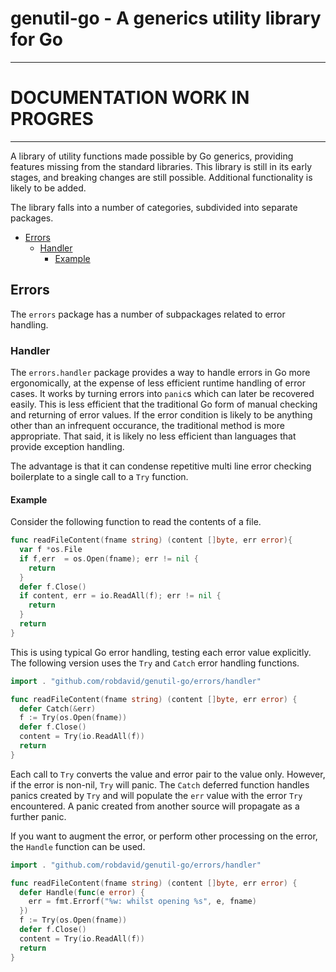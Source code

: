 # genutil-go - A generics utility library for Go
---
# DOCUMENTATION WORK IN PROGRES

---

A library of utility functions made possible by Go generics, providing features missing from the standard libraries. This library is still in its early stages, and breaking changes are still possible. Additional functionality is likely to be added.

The library falls into a number of categories, subdivided into separate packages.
- [Errors](#errors)
  - [Handler](#handler)
    - [Example](#example)


## Errors
The `errors` package has a number of subpackages related to error handling.

### Handler
The `errors.handler` package provides a way to handle errors in Go more ergonomically, at the expense of less efficient runtime handling of error cases. It works by turning errors into `panic`s which can later be recovered easily. This is less efficient that the traditional Go form of manual checking and returning of error values. If the error condition is likely to be anything other than an infrequent occurance, the traditional method is more appropriate. That said, it is likely no less efficient than languages that provide exception handling.

The advantage is that it can condense repetitive multi line error checking boilerplate to a single call to a `Try` function.

#### Example

Consider the following function to read the contents of a file.
```go
func readFileContent(fname string) (content []byte, err error){
  var f *os.File
  if f,err  = os.Open(fname); err != nil {
    return
  }
  defer f.Close()
  if content, err = io.ReadAll(f); err != nil {
    return
  }
  return
}
```
This is using typical Go error handling, testing each error value explicitly. The following version uses the `Try` and `Catch` error handling functions.
```go
import . "github.com/robdavid/genutil-go/errors/handler"

func readFileContent(fname string) (content []byte, err error) {
  defer Catch(&err)
  f := Try(os.Open(fname))
  defer f.Close()
  content = Try(io.ReadAll(f))
  return
}
```

Each call to `Try` converts the value and error pair to the value only. However, if the error is non-nil, `Try` will panic. The `Catch` deferred function handles panics created by `Try` and will populate the `err` value with the error `Try` encountered. A panic created from another source will propagate as a further panic.

If you want to augment the error, or perform other processing on the error, the `Handle` function can be used.
```go
import . "github.com/robdavid/genutil-go/errors/handler"

func readFileContent(fname string) (content []byte, err error) {
  defer Handle(func(e error) {
    err = fmt.Errorf("%w: whilst opening %s", e, fname)
  })
  f := Try(os.Open(fname))
  defer f.Close()
  content = Try(io.ReadAll(f))
  return
}
```

